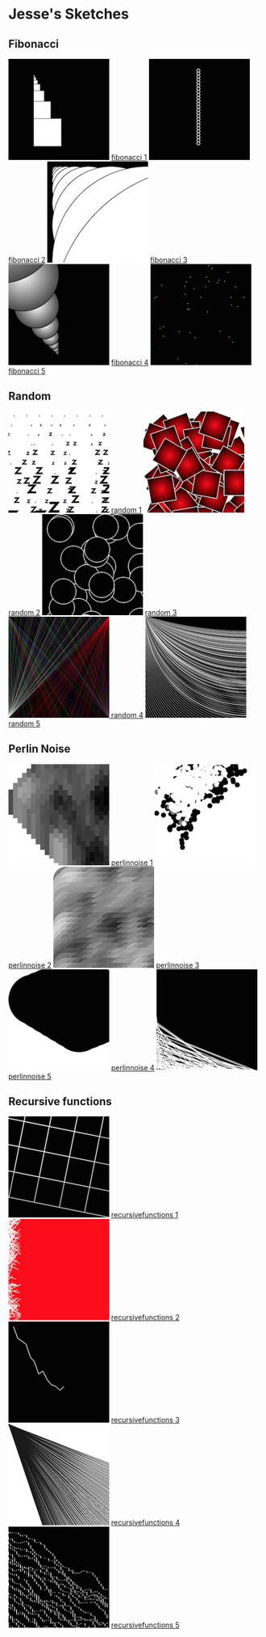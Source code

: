 # Jesse's Sketches

##  Fibonacci

![](Jesse/fibonacci/fib1.png)
[fibonacci 1](Jesse/fibonacci/fib1.pv)
![](Jesse/fibonacci/fib2.png)
[fibonacci 2](Jesse/fibonacci/fib2.pv)
![](Jesse/fibonacci/fib3.png)
[fibonacci 3](Jesse/fibonacci/fib3.pv)
![](Jesse/fibonacci/fib4.png)
[fibonacci 4](Jesse/fibonacci/fib4.pv)
![](Jesse/fibonacci/fib5.png)
[fibonacci 5](Jesse/fibonacci/fib5.pv)



##  Random

![](Jesse/random/random1.png)
[random 1](Jesse/random/random1.pv)
![](Jesse/random/random2.png)
[random 2](Jesse/random/random2.pv)
![](Jesse/random/random3.png)
[random 3](Jesse/random/random3.pv)
![](Jesse/random/random4.png)[
random 4](Jesse/random/random4.pv)
![](Jesse/random/random5.png)
[random 5](Jesse/random/random5.pv)


##  Perlin Noise


![](Jesse/perlinnoise/perlinnoise1.png)
[perlinnoise 1](Jesse/perlinnoise/perlinnoise1.pv)
![](Jesse/perlinnoise/perlinnoise2.png)
[perlinnoise 2](Jesse/perlinnoise/perlinnoise2.pv)
![](Jesse/perlinnoise/perlinnoise3.png)
[perlinnoise 3](Jesse/perlinnoise/perlinnoise3.pv)
![](Jesse/perlinnoise/perlinnoise4.png)
[perlinnoise 4](Jesse/perlinnoise/perlinnoise4.pv)
![](Jesse/perlinnoise/perlinnoise5.png)
[perlinnoise 5](Jesse/perlinnoise/perlinnoise5.pv)



##  Recursive functions
                        
![](Jesse/recursivefunctions/function1.png)
[recursivefunctions 1](Jesse/recursivefunctions/function1.pv)
![](Jesse/recursivefunctions/function2.png)
[recursivefunctions 2](Jesse/recursivefunctions/function2.pv)
![](Jesse/recursivefunctions/function3.png)
[recursivefunctions 3](Jesse/recursivefunctions/function3.pv)
![](Jesse/recursivefunctions/function4.png)
[recursivefunctions 4](Jesse/recursivefunctions/function4.pv)
![](Jesse/recursivefunctions/function5.png)
[recursivefunctions 5](Jesse/recursivefunctions/function5.pv)